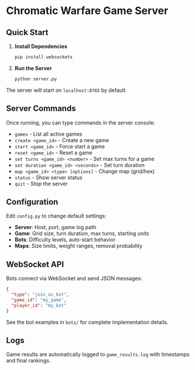# Chromatic Warfare Game Server

## Quick Start

1. **Install Dependencies**
   ```bash
   pip install websockets
   ```

2. **Run the Server**
   ```bash
   python server.py
   ```

The server will start on `localhost:8765` by default.

## Server Commands

Once running, you can type commands in the server console:

- `games` - List all active games
- `create <game_id>` - Create a new game
- `start <game_id>` - Force start a game
- `reset <game_id>` - Reset a game
- `set turns <game_id> <number>` - Set max turns for a game
- `set duration <game_id> <seconds>` - Set turn duration
- `map <game_id> <type> [options]` - Change map (grid/hex)
- `status` - Show server status
- `quit` - Stop the server

## Configuration

Edit `config.py` to change default settings:

- **Server**: Host, port, game log path
- **Game**: Grid size, turn duration, max turns, starting units
- **Bots**: Difficulty levels, auto-start behavior
- **Maps**: Size limits, weight ranges, removal probability

## WebSocket API

Bots connect via WebSocket and send JSON messages:

```json
{
  "type": "join_as_bot",
  "game_id": "my_game",
  "player_id": "my_bot"
}
```

See the bot examples in `bots/` for complete implementation details.

## Logs

Game results are automatically logged to `game_results.log` with timestamps and final rankings.
